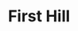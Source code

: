 ---
title: "First Hill"
hashtag: "first-hill"
subdivision-of:
  - Seattle
tags:
  - Neighborhood
  - Seattle
---
